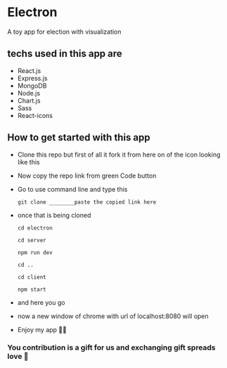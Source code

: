 # Electron

A toy app for election with visualization

## techs used in this app are

- React.js
- Express.js
- MongoDB
- Node.js
- Chart.js
- Sass
- React-icons

## How to get started with this app

- Clone this repo but first of all it fork it from here on of the icon looking like this

* Now copy the repo link from green Code button

* Go to use command line and type this

  `git clone ________paste the copied link here`

- once that is being cloned

  `cd electron `

  `cd server `

  `npm run dev `

  `cd .. `

  `cd client `

  `npm start `

- and here you go

- now a new window of chrome with url of localhost:8080 will open

- Enjoy my app 🤗🤗

### You contribution is a gift for us and exchanging gift spreads love 💖
